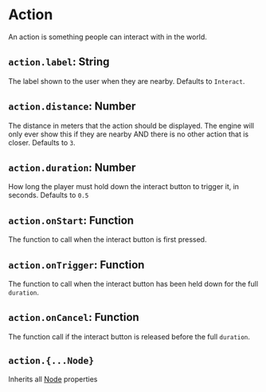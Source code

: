 # Action

An action is something people can interact with in the world.

## `action.label`: String

The label shown to the user when they are nearby. Defaults to `Interact`.

## `action.distance`: Number

The distance in meters that the action should be displayed. The engine will only ever show this if they are nearby AND there is no other action that is closer. Defaults to `3`.

## `action.duration`: Number

How long the player must hold down the interact button to trigger it, in seconds. Defaults to `0.5`

## `action.onStart`: Function

The function to call when the interact button is first pressed.

## `action.onTrigger`: Function

The function to call when the interact button has been held down for the full `duration`.

## `action.onCancel`: Function

The function call if the interact button is released before the full `duration`.

## `action.{...Node}`

Inherits all [Node](/docs/ref/Node.md) properties

